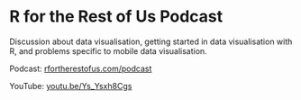 # R for the Rest of Us Podcast

Discussion about data visualisation, getting started in data visualisation with R, and problems specific to mobile data visualisation.

Podcast: [rfortherestofus.com/podcast](https://rfortherestofus.com/podcast)

YouTube: [youtu.be/Ys_Ysxh8Cgs](https://youtu.be/Ys_Ysxh8Cgs)